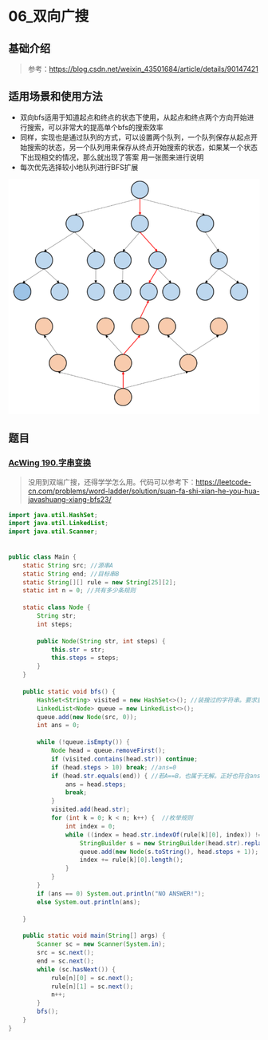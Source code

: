# 06_双向广搜

## 基础介绍
> 参考：https://blog.csdn.net/weixin_43501684/article/details/90147421

## 适用场景和使用方法

+ 双向bfs适用于知道起点和终点的状态下使用，从起点和终点两个方向开始进行搜索，可以非常大的提高单个bfs的搜索效率
+ 同样，实现也是通过队列的方式，可以设置两个队列，一个队列保存从起点开始搜索的状态，另一个队列用来保存从终点开始搜索的状态，如果某一个状态下出现相交的情况，那么就出现了答案
用一张图来进行说明
+ 每次优先选择较小地队列进行BFS扩展

![双向BFS](images/双向BFS.png)



## 题目

### [AcWing 190.字串变换](https://www.acwing.com/problem/content/192/)
> 没用到双端广搜，还得学学怎么用。代码可以参考下：https://leetcode-cn.com/problems/word-ladder/solution/suan-fa-shi-xian-he-you-hua-javashuang-xiang-bfs23/
```java
import java.util.HashSet;
import java.util.LinkedList;
import java.util.Scanner;


public class Main {
    static String src; //源串A
    static String end; //目标串B
    static String[][] rule = new String[25][2];
    static int n = 0; //共有多少条规则

    static class Node {
        String str;
        int steps;

        public Node(String str, int steps) {
            this.str = str;
            this.steps = steps;
        }
    }

    public static void bfs() {
        HashSet<String> visited = new HashSet<>(); //装搜过的字符串。要求重写过hashCode()和equals()方法
        LinkedList<Node> queue = new LinkedList<>();
        queue.add(new Node(src, 0));
        int ans = 0;

        while (!queue.isEmpty()) {
            Node head = queue.removeFirst();
            if (visited.contains(head.str)) continue;
            if (head.steps > 10) break; //ans=0 
            if (head.str.equals(end)) { //若A==B，也属于无解。正好也符合ans=0
                ans = head.steps;
                break;
            }
            visited.add(head.str);
            for (int k = 0; k < n; k++) {  //枚举规则
                int index = 0;
                while ((index = head.str.indexOf(rule[k][0], index)) != -1) {
                    StringBuilder s = new StringBuilder(head.str).replace(index, index + rule[k][0].length(), rule[k][1]);
                    queue.add(new Node(s.toString(), head.steps + 1));
                    index += rule[k][0].length();
                }
            }
        }
        if (ans == 0) System.out.println("NO ANSWER!");
        else System.out.println(ans);

    }

    public static void main(String[] args) {
        Scanner sc = new Scanner(System.in);
        src = sc.next();
        end = sc.next();
        while (sc.hasNext()) {
            rule[n][0] = sc.next();
            rule[n][1] = sc.next();
            n++;
        }
        bfs();
    }
}
```